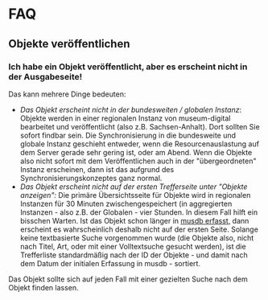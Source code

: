 # FAQ

## Objekte veröffentlichen

### Ich habe ein Objekt veröffentlicht, aber es erscheint nicht in der Ausgabeseite!

Das kann mehrere Dinge bedeuten:

- _Das Objekt erscheint nicht in der bundesweiten / globalen Instanz_:
  Objekte werden in einer regionalen Instanz von museum-digital bearbeitet und veröffentlicht (also z.B. Sachsen-Anhalt). Dort sollten Sie sofort findbar sein. Die Synchronisierung in die bundesweite und globale Instanz geschieht entweder, wenn die Resourcenauslastung auf dem Server gerade sehr gering ist, oder am Abend. Wenn die Objekte also nicht sofort mit dem Veröffentlichen auch in der "übergeordneten" Instanz erscheinen, dann ist das aufgrund des Synchronisierungskonzeptes ganz normal.
- _Das Objekt erscheint nicht auf der ersten Trefferseite unter "Objekte anzeigen":_
  Die primäre Übersichtsseite für Objekte wird in regionalen Instanzen für 30 Minuten zwischengespeichert (in aggregierten Instanzen - also z.B. der Globalen - vier Stunden. In diesem Fall hilft ein bisschen Warten.
  Ist das Objekt schon länger in [musdb erfasst](../musdb/Objekte/), dann erscheint es wahrscheinlich deshalb nicht auf der ersten Seite. Solange keine textbasierte Suche vorgenommen wurde (die Objekte also, nicht nach Titel, Art, oder mit einer Volltextsuche gesucht werden), ist die Trefferliste standardmäßig nach der ID der Objekte - und damit nach dem Datum der initialen Erfassung in musdb - sortiert.

Das Objekt sollte sich auf jeden Fall mit einer gezielten Suche nach dem Objekt finden lassen.
